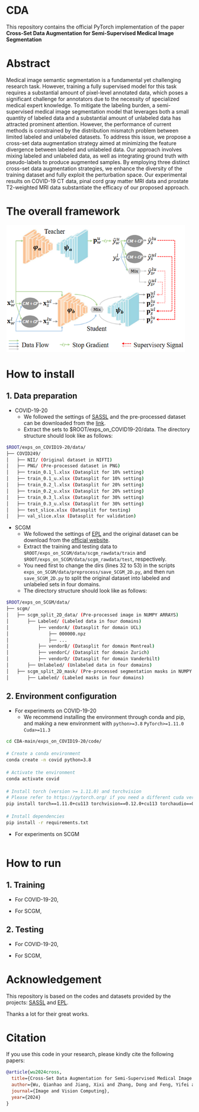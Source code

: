 # CDA
This repository contains the official PyTorch implementation of the paper **Cross-Set Data Augmentation for Semi-Supervised Medical Image Segmentation**

# Abstract
Medical image semantic segmentation is a fundamental yet challenging research task. However, training a fully supervised model for this task requires a substantial amount of pixel-level annotated data, which poses a significant challenge for annotators due to the necessity of specialized medical expert knowledge. To mitigate the labeling burden, a semi-supervised medical image segmentation model that leverages both a small quantity of labeled data and a substantial amount of unlabeled data has attracted prominent attention. However, the performance of current methods is constrained by the distribution mismatch problem between limited labeled and unlabeled datasets. To address this issue, we propose a cross-set data augmentation strategy aimed at minimizing the feature divergence between labeled and unlabeled data. Our approach involves mixing labeled and unlabeled data, as well as integrating ground truth with pseudo-labels to produce augmented samples. By employing three distinct cross-set data augmentation strategies, we enhance the diversity of the training dataset and fully exploit the perturbation space. Our experimental results on COVID-19 CT data, pinal cord gray matter MRI data and prostate T2-weighted MRI data substantiate the efficacy of our proposed approach.

# The overall framework
<img src="https://raw.githubusercontent.com/wqhIris/CDA/master/framework.png" width="482" height="343" alt="framework">

# How to install
## 1. Data preparation
- COVID-19-20 
  - We followed the settings of [SASSL](https://github.com/FeiLyu/SASSL/) and the pre-processed dataset can be downloaded from the [link](https://drive.google.com/file/d/1A2f3RRblSByFncUlf5MEr9VEjFlqD0ge/view?usp=sharing).
  - Extract the sets to $ROOT/exps_on_COVID19-20/data. The directory structure should look like as follows:
```bash
$ROOT/exps_on_COVID19-20/data/
├── COVID249/
│   ├── NII/ (Original dataset in NIFTI)
│   ├── PNG/ (Pre-processed dataset in PNG)
│   ├── train_0.1_l.xlsx (Datasplit for 10% setting)
│   ├── train_0.1_u.xlsx (Datasplit for 10% setting)
│   ├── train_0.2_l.xlsx (Datasplit for 20% setting)
│   ├── train_0.2_u.xlsx (Datasplit for 20% setting)
│   ├── train_0.3_l.xlsx (Datasplit for 30% setting)
│   ├── train_0.3_u.xlsx (Datasplit for 30% setting)
│   ├── test_slice.xlsx (Datasplit for testing)
│   ├── val_slice.xlsx (Datasplit for validation)
```

- SCGM
  - We followed the settings of [EPL](https://github.com/XMed-Lab/EPL_SemiDG) and the original dataset can be download from the [official website](http://niftyweb.cs.ucl.ac.uk/challenge/index.php).
  - Extract the training and testing data to `$ROOT/exps_on_SCGM/data/scgm_rawdata/train` and `$ROOT/exps_on_SCGM/data/scgm_rawdata/test`, respectively.
  - You need first to change the dirs (lines 32 to 53) in the scripts `exps_on_SCGM/data/preprocess/save_SCGM_2D.py`, and then run `save_SCGM_2D.py` to split the original dataset into labeled and unlabeled sets in four domains.
  - The directory structure should look like as follows:
```bash
$ROOT/exps_on_SCGM/data/
├── scgm/
│   ├── scgm_split_2D_data/ (Pre-processed image in NUMPY ARRAYS)
│       ├── Labeled/ (Labeled data in four domains)
│           ├── vendorA/ (Datasplit for domain UCL)
│               ├── 000000.npz
│               ├── ...
│           ├── vendorB/ (Datasplit for domain Montreal)
│           ├── vendorC/ (Datasplit for domain Zurich)
│           ├── vendorD/ (Datasplit for domain Vanderbilt)
│       ├── Unlabeled/ (Unlabeled data in four domains)
│   ├── scgm_split_2D_mask/ (Pre-processed segmentation masks in NUMPY ARRAYS)
│       ├── Labeled/ (Labeled masks in four domains)
```


## 2. Environment configuration
- For experiments on COVID-19-20
  - We recommend installing the environment through conda and pip, and making a new environment with `python>=3.8` `PyTorch>=1.11.0` `Cuda>=11.3`
```bash
cd CDA-main/exps_on_COVID19-20/code/

# Create a conda environment
conda create -n covid python=3.8

# Activate the environment
conda activate covid

# Install torch (version >= 1.11.0) and torchvision
# Please refer to https://pytorch.org/ if you need a different cuda version
pip install torch==1.11.0+cu113 torchvision==0.12.0+cu113 torchaudio==0.11.0 --extra-index-url https://download.pytorch.org/whl/cu113

# Install dependencies
pip install -r requirements.txt
  ```

- For experiments on SCGM
  ```bash
  ```

# How to run
## 1. Training
- For COVID-19-20,

- For SCGM,

## 2. Testing
- For COVID-19-20,

- For SCGM,

# Acknowledgement
This repository is based on the codes and datasets provided by the projects: [SASSL](https://github.com/FeiLyu/SASSL/) and [EPL](https://github.com/XMed-Lab/EPL_SemiDG).

Thanks a lot for their great works.

# Citation
If you use this code in your research, please kindly cite the following papers:

```bibtex
@article{wu2024cross,
  title={Cross-Set Data Augmentation for Semi-Supervised Medical Image Segmentation},
  author={Wu, Qianhao and Jiang, Xixi and Zhang, Dong and Feng, Yifei and Tang, Jinhu},
  journal={Image and Vision Computing},
  year={2024}
}
```


